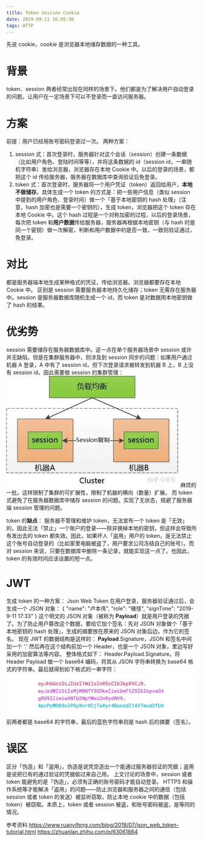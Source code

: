 ```yaml
---
title: Token Session Cookie
date: 2019-09-11 16:05:30
tags: HTTP
---
```


先说 cookie，cookie 是浏览器本地储存数据的一种工具。

# 背景

token、session 两者经常出现在同样的场景下。他们都是为了解决用户自动登录的问题。让用户在一定场景下可以不登录而一直访问服务器。

# 方案

前提：用户已经用账号密码登录过一次。
两种方案：

1. session 式：首次登录时，服务器针对这个会话（session）创建一条数据（比如用户角色、登陆时间等等），并将这条数据的 id（session id，一串随机字符串）发给浏览器，浏览器存在本地 Cookie 中。以后的登录的场景，都把这个 id 传给服务器，服务器在数据库中查询验证后免登录。
2. token 式：首次登录时，服务器将一个用户凭证（token）返回给用户，**本地不做储存**。具体生成一个 token 的方式是：把一些用户信息（类似 session 中提到的用户角色、登录时间）做一个「基于本地密钥的 hash 处理」（注意，hash 加密也是需要一个密钥的），生成 token，浏览器把这个 token 存在本地 Cookie 中。这个 hash 过程是一个对称加密的过程，以后的登录场景，每次把 token 和**用户数据**传给服务器，服务器再根据本地密钥（与 hash 时是同一个密钥）做一次解密，判断和用户数据中的是否一致，一致则验证通过，免登录。

# 对比

都是服务器端本地生成某种格式的凭证，传给浏览器。浏览器都要存在本地 Cookie 中。
区别是 session 需要服务器本地持久化储存；token 无需存在服务器中。session 是服务器数据库随机生成一个 id，而 token 是对数据用本地密钥做了 hash 的结果。

# 优劣势

session 需要储存在服务器数据库中。这一点在单个服务器场景中 session 或许并无缺陷，但是在集群服务器中，则涉及到 session 同步的问题：如果用户通过机器 A 登录，A 中有了 session id，但下次登录请求被转发到机器 B 上，B 上没有 session id，因此需要做 session 的集群管理：
![](/images/Token-Session-Cookie1.jpg)
麻烦的一批。这样限制了集群的可扩展性，限制了机器的横向（数量）扩展。
而 token 式避免了在服务器数据库中储存 session 的问题。实现了无状态，规避了服务器端 session 管理的问题。

token 的**缺点**： 服务器不管理和维护 token，无法宣布一个 token 是「无效」的，因此无法「禁止」一个账户的登录——除非换掉本地的密钥，但这样会导致所有发出去的 token 都失效。因此，如果坏人「盗用」用户的 token，是无法禁止这个账号自动登录的（比如家里电脑被盗了，用户要求公司冻结自己的账号）。而对 session 来说，只要在数据库中删除一条记录，就能实现这一点了。也因此，token 的有效时间应该设置的短一点。

# JWT

生成 token 的一种方案： Json Web Token
在用户登录，服务器验证通过后，会生成一个 JSON 对象：
{
"name": "卢本伟",
"role": "赌怪",
"signTime": "2019-9-11 17:33"
}
这个明文的 JSON 对象（被称为 **Payload**）就是用户登录的凭据了。为了防止用户篡改这个数据，要给它加个签名：先对 JSON 对象做个「基于本地密钥的 hash 处理」，生成的摘要放在原来的 JSON 对象后边，作为它的签名。
现在 JWT 的数据结构是这样的：
**Payload**.Signature，JSON 和签名中间加一个 '.'
然后再在这个结构前加一个 Header，也是一个 JSON 对象，里边写好采用的加密算法等内容。
整体格式如下：
Header.Payload.Signature。将 Header Payload 做一个 base64 编码，将其从 JSON 字符串转换为 base64 格式的字符串。最后就得到如下格式的一串字符：
![](/images/Token-Session-Cookie2.jpg)
前两者都是 base64 的字符串，最后的蓝色字符串则是 hash 后的摘要（签名）。

# 误区

区分「伪造」和「盗用」，伪造是说凭空造出一个能通过服务器验证的凭据；盗用是说把已有的通过验证的凭据偷过来自己用。
上文讨论的场景中，session 或者 token 能避免的是「伪造」，必须有正确的账号密码才能自动登录。
HTTPS 和操作系统等才能解决「盗用」的问题——防止浏览器和服务器之间的通信（包括 session 或者 token 的发送）被监听窃取，防止本地 cookie 中的数据（包括 token）被窃取。本质上，token 或者 session 被盗，和账号密码被盗，是等同的情况。

参考资料
https://www.ruanyifeng.com/blog/2018/07/json_web_token-tutorial.html
https://zhuanlan.zhihu.com/p/63061864
